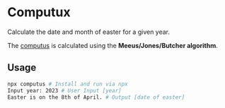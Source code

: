 # Computux

Calculate the date and month of easter for a given year.

The [computus](https://en.wikipedia.org/wiki/Date_of_Easter) is calculated using the **Meeus/Jones/Butcher algorithm**.

## Usage
```bash
npx computus # Install and run via npx
Input year: 2023 # User Input [year]
Easter is on the 8th of April. # Output [date of easter]
```

